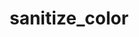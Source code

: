 ---
title: sanitize_color
category: method
priority: 15
signature: 'sanitize_color( $string, $prepend_hash = true )'
arguments:
  -
    name: string
    type: string
    description: The input string to be sanitized
  -
    name: prepend_hash
    type: boolean
    default: "true"
    description: If `true` the resulting string will be prepended by a hash

returns:
  -
    type: string
    description: If sanitized successfully the color will be returned
  -
    type: false
    description: If the color can not be sanitized, false is returned
---